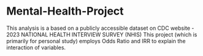 # Mental-Health-Project
This analysis is a based on a publicly accessible dataset on CDC website - 2023 NATIONAL HEALTH INTERVIEW SURVEY (NHIS) This project (which is primarily for personal study) employs Odds Ratio and IRR to explain the interaction of variables.
